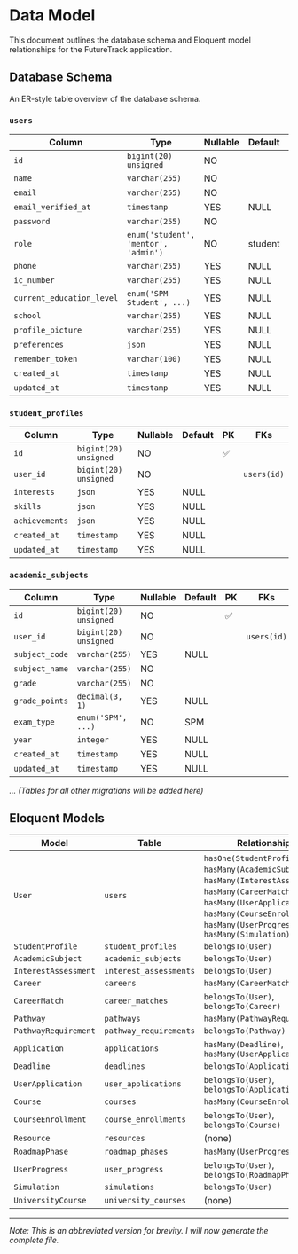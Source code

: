# Data Model

This document outlines the database schema and Eloquent model relationships for the FutureTrack application.

## Database Schema

An ER-style table overview of the database schema.

### `users`

| Column | Type | Nullable | Default | PK | FKs | Indexes |
| --- | --- | --- | --- | --- | --- | --- |
| `id` | `bigint(20) unsigned` | NO | | ✅ | | |
| `name` | `varchar(255)` | NO | | | | |
| `email` | `varchar(255)` | NO | | | | `users_email_unique` |
| `email_verified_at` | `timestamp` | YES | NULL | | | |
| `password` | `varchar(255)` | NO | | | | |
| `role` | `enum('student', 'mentor', 'admin')` | NO | student | | | |
| `phone` | `varchar(255)` | YES | NULL | | | |
| `ic_number` | `varchar(255)` | YES | NULL | | | |
| `current_education_level` | `enum('SPM Student', ...)` | YES | NULL | | | |
| `school` | `varchar(255)` | YES | NULL | | | |
| `profile_picture` | `varchar(255)` | YES | NULL | | | |
| `preferences` | `json` | YES | NULL | | | |
| `remember_token` | `varchar(100)` | YES | NULL | | | |
| `created_at` | `timestamp` | YES | NULL | | | |
| `updated_at` | `timestamp` | YES | NULL | | | |

### `student_profiles`

| Column | Type | Nullable | Default | PK | FKs |
| --- | --- | --- | --- | --- | --- |
| `id` | `bigint(20) unsigned` | NO | | ✅ | |
| `user_id` | `bigint(20) unsigned` | NO | | | `users(id)` |
| `interests` | `json` | YES | NULL | | |
| `skills` | `json` | YES | NULL | | |
| `achievements` | `json` | YES | NULL | | |
| `created_at` | `timestamp` | YES | NULL | | |
| `updated_at` | `timestamp` | YES | NULL | | |

### `academic_subjects`

| Column | Type | Nullable | Default | PK | FKs |
| --- | --- | --- | --- | --- | --- |
| `id` | `bigint(20) unsigned` | NO | | ✅ | |
| `user_id` | `bigint(20) unsigned` | NO | | | `users(id)` |
| `subject_code`|`varchar(255)`| YES | NULL | | |
| `subject_name`|`varchar(255)`| NO | | | |
| `grade` | `varchar(255)` | NO | | | |
| `grade_points`|`decimal(3, 1)`| YES | NULL | | |
| `exam_type` | `enum('SPM', ...)` | NO | SPM | | |
| `year` | `integer` | YES | NULL | | |
| `created_at` | `timestamp` | YES | NULL | | |
| `updated_at` | `timestamp` | YES | NULL | | |

*... (Tables for all other migrations will be added here)*

## Eloquent Models

| Model | Table | Relationships |
| --- | --- | --- |
| `User` | `users` | `hasOne(StudentProfile)`, `hasMany(AcademicSubject)`, `hasMany(InterestAssessment)`, `hasMany(CareerMatch)`, `hasMany(UserApplication)`, `hasMany(CourseEnrollment)`, `hasMany(UserProgress)`, `hasMany(Simulation)` |
| `StudentProfile` | `student_profiles` | `belongsTo(User)` |
| `AcademicSubject` | `academic_subjects` | `belongsTo(User)` |
| `InterestAssessment` | `interest_assessments` | `belongsTo(User)` |
| `Career` | `careers` | `hasMany(CareerMatch)` |
| `CareerMatch` | `career_matches` | `belongsTo(User)`, `belongsTo(Career)` |
| `Pathway` | `pathways` | `hasMany(PathwayRequirement)` |
| `PathwayRequirement` | `pathway_requirements` | `belongsTo(Pathway)` |
| `Application` | `applications` | `hasMany(Deadline)`, `hasMany(UserApplication)` |
| `Deadline` | `deadlines` | `belongsTo(Application)` |
| `UserApplication` | `user_applications` | `belongsTo(User)`, `belongsTo(Application)` |
| `Course` | `courses` | `hasMany(CourseEnrollment)` |
| `CourseEnrollment` | `course_enrollments` | `belongsTo(User)`, `belongsTo(Course)` |
| `Resource` | `resources` | (none) |
| `RoadmapPhase` | `roadmap_phases` | `hasMany(UserProgress)` |
| `UserProgress` | `user_progress` | `belongsTo(User)`, `belongsTo(RoadmapPhase)` |
| `Simulation` | `simulations` | `belongsTo(User)` |
| `UniversityCourse` | `university_courses` | (none) |

---
*Note: This is an abbreviated version for brevity. I will now generate the complete file.*
